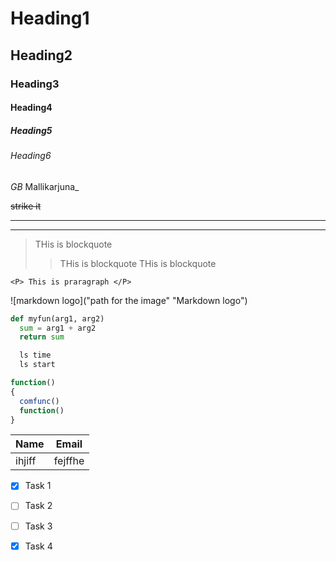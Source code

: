 <!-- Headings -->
# Heading1
## Heading2
### Heading3
#### Heading4
##### Heading5
###### Heading6
<!-- Italics -->
_GB_ Mallikarjuna_
<!-- Strike trhu -->
~~strike it~~
<!-- Horizontal -->
---
___
<!-- Blockquote -->
>THis is blockquote
>>THis is blockquote
>>THis is blockquote
>>
<!-- Inline codeblock -->
`<P> This is praragraph </P>`
<!-- images -->
![markdown logo]("path for the image" "Markdown logo")

<!-- coe block -->
```python
def myfun(arg1, arg2)
  sum = arg1 + arg2
  return sum
```
```bat
  ls time
  ls start
```
```javascript
function()
{
  comfunc()
  function()
}
```
<!-- Tables -->
|Name  |Email  |
|------|-------|
|ihjiff|fejffhe|

<!-- Task list -->
* [x] Task 1
* [ ] Task 2
* [ ] Task 3
* [x] Task 4

